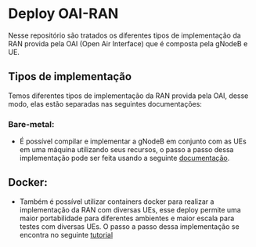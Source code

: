 # Deploy OAI-RAN

Nesse repositório são tratados os diferentes tipos de implementação da RAN provida pela OAI (Open Air Interface) que é composta pela gNodeB e UE.

## Tipos de implementação
Temos diferentes tipos de implementação da RAN provida pela OAI, desse modo, elas estão separadas nas seguintes documentações:

### Bare-metal:
* É possível compilar e implementar a gNodeB em conjunto com as UEs em uma máquina utilizando seus recursos, o passo a passo dessa implementação pode ser feita usando a seguinte [documentação](serviceModels/Docs/Imp-bare-metal.md).


## Docker:
* Também é possível utilizar containers docker para realizar a implementação da RAN com diversas UEs, esse deploy permite uma maior portabilidade para diferentes ambientes e maior escala para testes com diversas UEs. O passo a passo dessa implementação se encontra no seguinte [tutorial](serviceModels/Docs/Imp-docker.md)